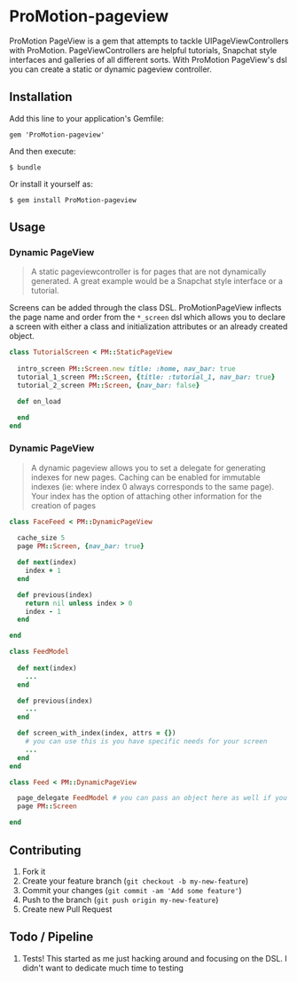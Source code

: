 # ProMotion-pageview

ProMotion PageView is a gem that attempts to tackle UIPageViewControllers with ProMotion. PageViewControllers are helpful tutorials, Snapchat style interfaces and galleries of all different sorts. With ProMotion PageView's dsl you can create a static or dynamic pageview controller.

## Installation

Add this line to your application's Gemfile:

    gem 'ProMotion-pageview'

And then execute:

    $ bundle

Or install it yourself as:

    $ gem install ProMotion-pageview

## Usage

### Dynamic PageView

> A static pageviewcontroller is for pages that are not dynamically generated. A great example would be a Snapchat style interface or a tutorial.

Screens can be added through the class DSL. ProMotionPageView inflects the page name and order from the `*_screen` dsl which allows you to declare a screen with either a class and initialization attributes or an already created object.

~~~ ruby
class TutorialScreen < PM::StaticPageView
   
  intro_screen PM::Screen.new title: :home, nav_bar: true
  tutorial_1_screen PM::Screen, {title: :tutorial_1, nav_bar: true}
  tutorial_2_screen PM::Screen, {nav_bar: false}

  def on_load

  end
end
~~~

### Dynamic PageView

> A dynamic pageview allows you to set a delegate for generating indexes for new pages. Caching can be enabled for immutable indexes (ie: where index 0 always corresponds to the same page). Your index has the option of attaching other information for the creation of pages

~~~ ruby
class FaceFeed < PM::DynamicPageView
  
  cache_size 5
  page PM::Screen, {nav_bar: true}

  def next(index)
    index + 1
  end

  def previous(index)
    return nil unless index > 0
    index - 1
  end

end
~~~

~~~ ruby
class FeedModel
  
  def next(index)
    ...
  end

  def previous(index)
    ...
  end

  def screen_with_index(index, attrs = {})
    # you can use this is you have specific needs for your screen
    ...
  end
end

class Feed < PM::DynamicPageView

  page_delegate FeedModel # you can pass an object here as well if you don't want it created lazily
  page PM::Screen 

end
~~~

## Contributing

1. Fork it
2. Create your feature branch (`git checkout -b my-new-feature`)
3. Commit your changes (`git commit -am 'Add some feature'`)
4. Push to the branch (`git push origin my-new-feature`)
5. Create new Pull Request

## Todo / Pipeline

1. Tests! This started as me just hacking around and focusing on the DSL. I didn't want to dedicate much time to testing
